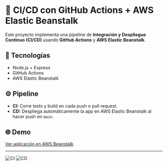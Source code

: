 # 🚀 CI/CD con GitHub Actions + AWS Elastic Beanstalk

Este proyecto implementa una pipeline de **Integración y Despliegue Continuo (CI/CD)** usando **GitHub Actions** y **AWS Elastic Beanstalk**.

## 🔧 Tecnologías
- Node.js + Express
- GitHub Actions
- AWS Elastic Beanstalk

## ⚙️ Pipeline
- **CI:** Corre tests y build en cada push o pull request.
- **CD:** Despliega automáticamente la app en AWS Elastic Beanstalk al hacer push en `main`.

## 🌐 Demo
[Ver aplicación en AWS Beanstalk](https://aws-ci-cd-demo-env.eba-xyz123.us-east-1.elasticbeanstalk.com)

---
![CI](https://github.com/tuusuario/aws-ci-cd-pipeline/actions/workflows/ci.yml/badge.svg)
![CD](https://github.com/tuusuario/aws-ci-cd-pipeline/actions/workflows/cd.yml/badge.svg)
